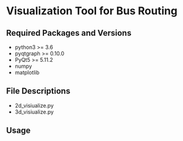 # Visualization Tool for Bus Routing

## Required Packages and Versions

- python3 >= 3.6
- pyqtgraph >= 0.10.0
- PyQt5 >= 5.11.2
- numpy
- matplotlib

## File Descriptions

- 2d_visiualize.py
- 3d_visiualize.py

## Usage

